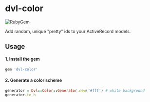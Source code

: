 dvl-color
=======

[![RubyGem][gem]](http://rubygems.org/gems/dvl-color)

Add random, unique "pretty" ids to your ActiveRecord models.

## Usage

#### 1. Install the gem
```ruby
gem 'dvl-color'
```

#### 2. Generate a color scheme
```ruby
generator = Dvl::Color::Generator.new('#fff') # white background
generator.to_h
```

[gem]: https://img.shields.io/gem/v/dvl-color.svg
